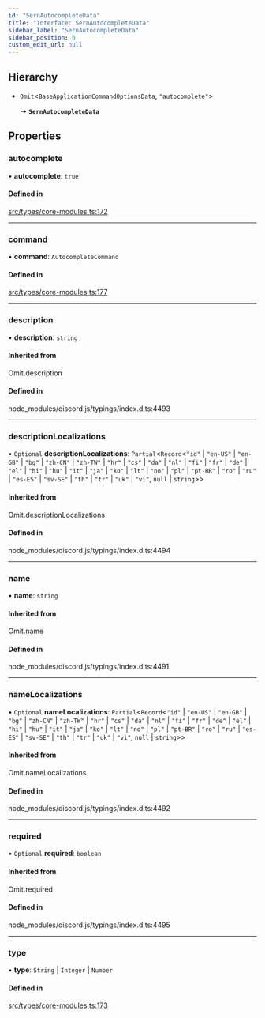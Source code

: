 ```yaml
---
id: "SernAutocompleteData"
title: "Interface: SernAutocompleteData"
sidebar_label: "SernAutocompleteData"
sidebar_position: 0
custom_edit_url: null
---
```


## Hierarchy

- `Omit`<`BaseApplicationCommandOptionsData`, ``"autocomplete"``\>

  ↳ **`SernAutocompleteData`**

## Properties

### autocomplete

• **autocomplete**: ``true``

#### Defined in

[src/types/core-modules.ts:172](https://github.com/sern-handler/handler/blob/2106522/src/types/core-modules.ts#L172)

___

### command

• **command**: `AutocompleteCommand`

#### Defined in

[src/types/core-modules.ts:177](https://github.com/sern-handler/handler/blob/2106522/src/types/core-modules.ts#L177)

___

### description

• **description**: `string`

#### Inherited from

Omit.description

#### Defined in

node_modules/discord.js/typings/index.d.ts:4493

___

### descriptionLocalizations

• `Optional` **descriptionLocalizations**: `Partial`<`Record`<``"id"`` \| ``"en-US"`` \| ``"en-GB"`` \| ``"bg"`` \| ``"zh-CN"`` \| ``"zh-TW"`` \| ``"hr"`` \| ``"cs"`` \| ``"da"`` \| ``"nl"`` \| ``"fi"`` \| ``"fr"`` \| ``"de"`` \| ``"el"`` \| ``"hi"`` \| ``"hu"`` \| ``"it"`` \| ``"ja"`` \| ``"ko"`` \| ``"lt"`` \| ``"no"`` \| ``"pl"`` \| ``"pt-BR"`` \| ``"ro"`` \| ``"ru"`` \| ``"es-ES"`` \| ``"sv-SE"`` \| ``"th"`` \| ``"tr"`` \| ``"uk"`` \| ``"vi"``, ``null`` \| `string`\>\>

#### Inherited from

Omit.descriptionLocalizations

#### Defined in

node_modules/discord.js/typings/index.d.ts:4494

___

### name

• **name**: `string`

#### Inherited from

Omit.name

#### Defined in

node_modules/discord.js/typings/index.d.ts:4491

___

### nameLocalizations

• `Optional` **nameLocalizations**: `Partial`<`Record`<``"id"`` \| ``"en-US"`` \| ``"en-GB"`` \| ``"bg"`` \| ``"zh-CN"`` \| ``"zh-TW"`` \| ``"hr"`` \| ``"cs"`` \| ``"da"`` \| ``"nl"`` \| ``"fi"`` \| ``"fr"`` \| ``"de"`` \| ``"el"`` \| ``"hi"`` \| ``"hu"`` \| ``"it"`` \| ``"ja"`` \| ``"ko"`` \| ``"lt"`` \| ``"no"`` \| ``"pl"`` \| ``"pt-BR"`` \| ``"ro"`` \| ``"ru"`` \| ``"es-ES"`` \| ``"sv-SE"`` \| ``"th"`` \| ``"tr"`` \| ``"uk"`` \| ``"vi"``, ``null`` \| `string`\>\>

#### Inherited from

Omit.nameLocalizations

#### Defined in

node_modules/discord.js/typings/index.d.ts:4492

___

### required

• `Optional` **required**: `boolean`

#### Inherited from

Omit.required

#### Defined in

node_modules/discord.js/typings/index.d.ts:4495

___

### type

• **type**: `String` \| `Integer` \| `Number`

#### Defined in

[src/types/core-modules.ts:173](https://github.com/sern-handler/handler/blob/2106522/src/types/core-modules.ts#L173)
